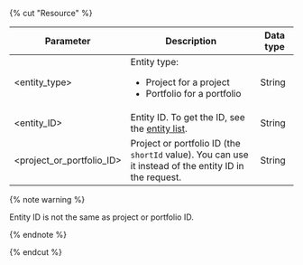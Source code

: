 {% cut "Resource" %}

| Parameter | Description | Data type |
-------- | -------- | ----------
| \<entity_type> | Entity type:<ul><li>Project for a project</li><li>Portfolio for a portfolio</li></ul> | String |
| \<entity_ID> | Entity ID. To get the ID, see the [entity list](../../../tracker/concepts/entities/search-entities.md). | String |
| \<project_or_portfolio_ID> | Project or portfolio ID (the `shortId` value). You can use it instead of the entity ID in the request. | String |

{% note warning %}

Entity ID is not the same as project or portfolio ID.

{% endnote %}

{% endcut %}

